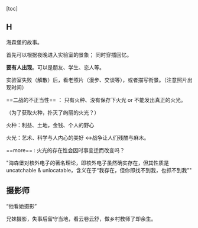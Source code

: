 [toc]

## H

海森堡的故事。

首先可以根据夜晚进入实验室的景象； 同时穿插回忆。

**要有人出现**。可以是朋友、学生、恋人等。

实验室失败（解散）后，看老照片（漫步、交谈等），或者描写街景。（注意照片出现时间）

==二战的不正当性== ： 只有火种、没有保存下火光 or 不能发出真正的火光。

（为了获取火种，扑灭了绚丽的火光？）

火种：利益、土地，金钱、个人的野心

火光：艺术、科学与人内心的美好  <->战争让人们残酷与麻木。

==more== : 火光的存在性会因时事变迁而改变吗？

"海森堡对核外电子的著名理论，即核外电子虽然确实存在，但其性质是 uncatchable & unlocatable，含义在于“我存在，但你即找不到我，也抓不到我”"



## 摄影师

“他看她摄影”

兄妹摄影，失事后留守当地，看云卷云舒，做乡村教师了却余生。

